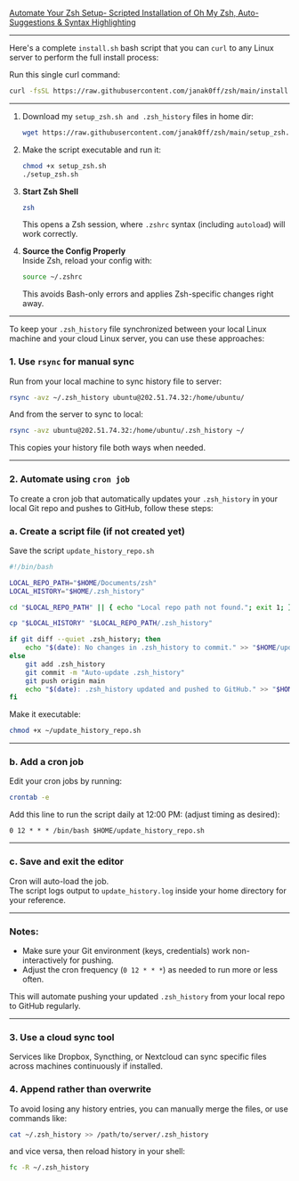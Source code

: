 [Automate Your Zsh Setup- Scripted Installation of Oh My Zsh, Auto-Suggestions & Syntax Highlighting](https://blogs.janakkumarshrestha0.com.np/posts/linux/zsh-setup-with-auto-suggestions--themes/)

---

Here's a complete `install.sh` bash script that you can `curl` to any Linux server to perform the full install process:

Run this single curl command:

```sh
curl -fsSL https://raw.githubusercontent.com/janak0ff/zsh/main/install.sh | bash
```
---

1. Download my `setup_zsh.sh and .zsh_history` files in home dir:
    ```sh
    wget https://raw.githubusercontent.com/janak0ff/zsh/main/setup_zsh.sh https://raw.githubusercontent.com/janak0ff/zsh/main/.zsh_history
    ```

2. Make the script executable and run it:
    ```sh
    chmod +x setup_zsh.sh
    ./setup_zsh.sh
    ```

3. **Start Zsh Shell**  
   ```sh
   zsh
   ```
   This opens a Zsh session, where `.zshrc` syntax (including `autoload`) will work correctly.

2. **Source the Config Properly**  
   Inside Zsh, reload your config with:
   ```sh
   source ~/.zshrc
   ```
   This avoids Bash-only errors and applies Zsh-specific changes right away.

---

To keep your `.zsh_history` file synchronized between your local Linux machine and your cloud Linux server, you can use these approaches:

### 1. Use `rsync` for manual sync
Run from your local machine to sync history file to server:
```sh
rsync -avz ~/.zsh_history ubuntu@202.51.74.32:/home/ubuntu/
```
And from the server to sync to local:
```sh
rsync -avz ubuntu@202.51.74.32:/home/ubuntu/.zsh_history ~/
```
This copies your history file both ways when needed.

---

### 2. Automate using `cron job`

To create a cron job that automatically updates your `.zsh_history` in your local Git repo and pushes to GitHub, follow these steps:

### a. Create a script file (if not created yet)

Save the script `update_history_repo.sh` 

```bash
#!/bin/bash

LOCAL_REPO_PATH="$HOME/Documents/zsh"
LOCAL_HISTORY="$HOME/.zsh_history"

cd "$LOCAL_REPO_PATH" || { echo "Local repo path not found."; exit 1; }

cp "$LOCAL_HISTORY" "$LOCAL_REPO_PATH/.zsh_history"

if git diff --quiet .zsh_history; then
    echo "$(date): No changes in .zsh_history to commit." >> "$HOME/update_history.log"
else
    git add .zsh_history
    git commit -m "Auto-update .zsh_history"
    git push origin main
    echo "$(date): .zsh_history updated and pushed to GitHub." >> "$HOME/update_history.log"
fi
```

Make it executable:

```sh
chmod +x ~/update_history_repo.sh
```

***

### b. Add a cron job

Edit your cron jobs by running:

```sh
crontab -e
```

Add this line to run the script daily at 12:00 PM: (adjust timing as desired):

```cron
0 12 * * * /bin/bash $HOME/update_history_repo.sh
```

***

### c. Save and exit the editor

Cron will auto-load the job.  
The script logs output to `update_history.log` inside your home directory for your reference.

***

### Notes:

- Make sure your Git environment (keys, credentials) work non-interactively for pushing.
- Adjust the cron frequency (`0 12 * * *`) as needed to run more or less often.

This will automate pushing your updated `.zsh_history` from your local repo to GitHub regularly.

---

### 3. Use a cloud sync tool
Services like Dropbox, Syncthing, or Nextcloud can sync specific files across machines continuously if installed.

### 4. Append rather than overwrite
To avoid losing any history entries, you can manually merge the files, or use commands like:
```sh
cat ~/.zsh_history >> /path/to/server/.zsh_history
```
and vice versa, then reload history in your shell:
```sh
fc -R ~/.zsh_history
```

